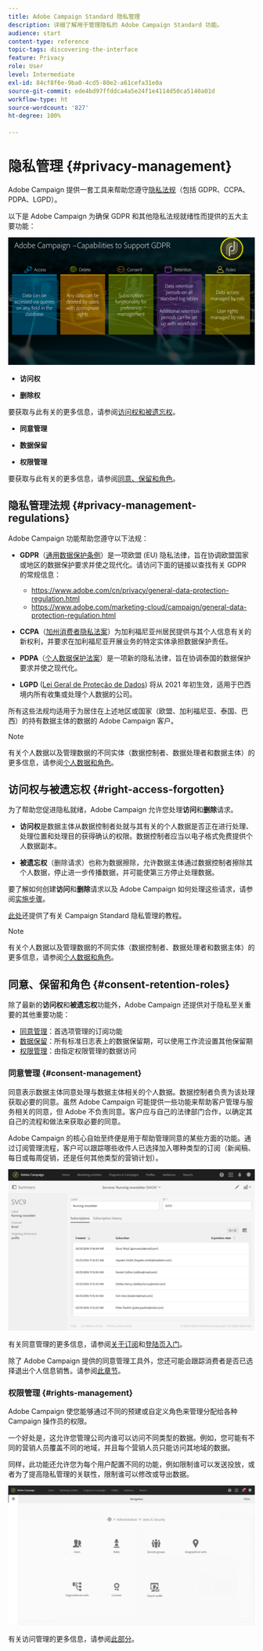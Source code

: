 ```yaml
---
title: Adobe Campaign Standard 隐私管理
description: 详细了解用于管理隐私的 Adobe Campaign Standard 功能。
audience: start
content-type: reference
topic-tags: discovering-the-interface
feature: Privacy
role: User
level: Intermediate
exl-id: 84cf8f6e-9ba0-4cd5-80e2-a61cefa31e0a
source-git-commit: ede4bd97ffddca4a5e24f1e4114d50ca5140a01d
workflow-type: ht
source-wordcount: '827'
ht-degree: 100%

---
```


# 隐私管理 {#privacy-management}

Adobe Campaign 提供一套工具来帮助您遵守[隐私法规](#privacy-management-regulations)（包括 GDPR、CCPA、PDPA、LGPD）。

以下是 Adobe Campaign 为确保 GDPR 和其他隐私法规就绪性而提供的五大主要功能：

![](assets/privacy-gdpr-use-cases.png)

* **访问权**

* **删除权**

要获取与此有关的更多信息，请参阅[访问权和被遗忘权](#right-access-forgotten)。

* **同意管理**

* **数据保留**

* **权限管理**

要获取与此有关的更多信息，请参阅[同意、保留和角色](#consent-retention-roles)。

<!--This section presents general information on what Privacy management is and the features provided by Adobe Campaign to manage the [Right to Access and Right to be Forgotten](#right-access-forgotten).

It also contains information on important features to manage Privacy ([consent, data retention and user roles](#consent-retention-roles)), as well as best practices to help you with your Privacy compliance when using Adobe Campaign.-->

## 隐私管理法规 {#privacy-management-regulations}

Adobe Campaign 功能帮助您遵守以下法规：

* **GDPR**（[通用数据保护条例](https://ec.europa.eu/info/law/law-topic/data-protection/reform/what-does-general-data-protection-regulation-gdpr-govern_en)）是一项欧盟 (EU) 隐私法律，旨在协调欧盟国家或地区的数据保护要求并使之现代化。请访问下面的链接以查找有关 GDPR 的常规信息：

   * https://www.adobe.com/cn/privacy/general-data-protection-regulation.html
   * https://www.adobe.com/marketing-cloud/campaign/general-data-protection-regulation.html

* **CCPA**（[加州消费者隐私法案](https://leginfo.legislature.ca.gov/faces/codes_displayText.xhtml?lawCode=CIV&amp;division=3.&amp;title=1.81.5.&amp;part=4.&amp;chapter=&amp;article=)）为加利福尼亚州居民提供与其个人信息有关的新权利，并要求在加利福尼亚开展业务的特定实体承担数据保护责任。
* **PDPA**（[个人数据保护法案](https://secureprivacy.ai/thailand-pdpa-summary-what-businesses-need-to-know/)）是一项新的隐私法律，旨在协调泰国的数据保护要求并使之现代化。
* **LGPD** ([Lei Geral de Proteção de Dados](https://iapp.org/media/pdf/resource_center/Brazilian_General_Data_Protection_Law.pdf)) 将从 2021 年初生效，适用于巴西境内所有收集或处理个人数据的公司。

所有这些法规均适用于为居住在上述地区或国家（欧盟、加利福尼亚、泰国、巴西）的持有数据主体的数据的 Adobe Campaign 客户。

>[!NOTE]
>
>有关个人数据以及管理数据的不同实体（数据控制者、数据处理者和数据主体）的更多信息，请参阅[个人数据和角色](../../start/using/privacy.md#personal-data)。

## 访问权与被遗忘权 {#right-access-forgotten}

为了帮助您促进隐私就绪，Adobe Campaign 允许您处理&#x200B;**访问**&#x200B;和&#x200B;**删除**&#x200B;请求。

* **访问权**&#x200B;是数据主体从数据控制者处就与其有关的个人数据是否正在进行处理、处理位置和处理目的获得确认的权限。数据控制者应当以电子格式免费提供个人数据副本。

* **被遗忘权**（删除请求）也称为数据擦除，允许数据主体通过数据控制者擦除其个人数据，停止进一步传播数据，并可能使第三方停止处理数据。

要了解如何创建&#x200B;**访问**&#x200B;和&#x200B;**删除**&#x200B;请求以及 Adobe Campaign 如何处理这些请求，请参阅[实施步骤](../../start/using/privacy-requests.md#about-privacy-requests)。

[此处](https://experienceleague.adobe.com/docs/campaign-standard-learn/tutorials/privacy/privacy-overview.html?lang=zh-Hans#privacy)还提供了有关 Campaign Standard 隐私管理的教程。

>[!NOTE]
>
>有关个人数据以及管理数据的不同实体（数据控制者、数据处理者和数据主体）的更多信息，请参阅[个人数据和角色](../../start/using/privacy.md#personal-data)。

## 同意、保留和角色 {#consent-retention-roles}

除了最新的&#x200B;**访问权**&#x200B;和&#x200B;**被遗忘权**&#x200B;功能外，Adobe Campaign 还提供对于隐私至关重要的其他重要功能：

* [同意管理](#consent-management)：首选项管理的订阅功能
* [数据保留](../../administration/using/data-retention.md)：所有标准日志表上的数据保留期，可以使用工作流设置其他保留期
* [权限管理](#rights-management)：由指定权限管理的数据访问

### 同意管理 {#consent-management}

同意表示数据主体同意处理与数据主体相关的个人数据。数据控制者负责为该处理获取必要的同意。虽然 Adobe Campaign 可能提供一些功能来帮助客户管理与服务相关的同意，但 Adobe 不负责同意。客户应与自己的法律部门合作，以确定其自己的流程和做法来获取必要的同意。

Adobe Campaign 的核心自始至终便是用于帮助管理同意的某些方面的功能。通过订阅管理流程，客户可以跟踪哪些收件人已选择加入哪种类型的订阅（新闻稿、每日或每周促销，还是任何其他类型的营销计划）。

![](assets/privacy-consent-management.png)

有关同意管理的更多信息，请参阅[关于订阅](../../audiences/using/about-subscriptions.md)和[登陆页入门](../../channels/using/getting-started-with-landing-pages.md)。

除了 Adobe Campaign 提供的同意管理工具外，您还可能会跟踪消费者是否已选择退出个人信息销售。请参阅[此章节](../../start/using/privacy-requests.md#sale-of-personal-information-ccpa)。

### 权限管理 {#rights-management}

Adobe Campaign 使您能够通过不同的预建或自定义角色来管理分配给各种 Campaign 操作员的权限。

一个好处是，这允许您管理公司内谁可以访问不同类型的数据。例如，您可能有不同的营销人员覆盖不同的地域，并且每个营销人员只能访问其地域的数据。

同样，此功能还允许您为每个用户配置不同的功能，例如限制谁可以发送投放，或者为了提高隐私管理的关联性，限制谁可以修改或导出数据。

![](assets/privacy-user-management.png)

有关访问管理的更多信息，请参阅[此部分](../../administration/using/about-access-management.md)。
